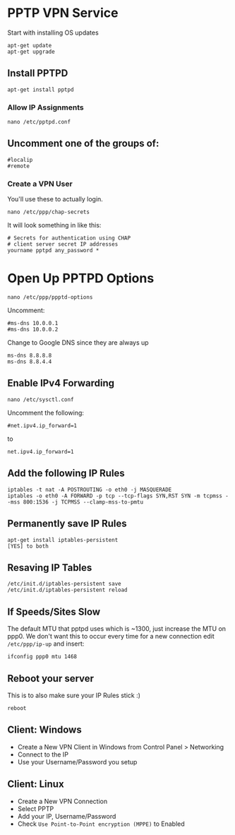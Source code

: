 # PPTP VPN Service
Start with installing OS updates

    apt-get update
    apt-get upgrade

## Install PPTPD

    apt-get install pptpd

### Allow IP Assignments

    nano /etc/pptpd.conf

## Uncomment one of the groups of:

    #localip
    #remote

### Create a VPN User
You'll use these to actually login.

    nano /etc/ppp/chap-secrets

It will look something in like this:

    # Secrets for authentication using CHAP
    # client server secret IP addresses
    yourname pptpd any_password *

# Open Up PPTPD Options

    nano /etc/ppp/ppptd-options

Uncomment:

    #ms-dns 10.0.0.1
    #ms-dns 10.0.0.2

Change to Google DNS since they are always up

    ms-dns 8.8.8.8
    ms-dns 8.8.4.4

## Enable IPv4 Forwarding

    nano /etc/sysctl.conf

Uncomment the following:

    #net.ipv4.ip_forward=1

to

    net.ipv4.ip_forward=1

## Add the following IP Rules

    iptables -t nat -A POSTROUTING -o eth0 -j MASQUERADE
    iptables -o eth0 -A FORWARD -p tcp --tcp-flags SYN,RST SYN -m tcpmss --mss 800:1536 -j TCPMSS --clamp-mss-to-pmtu

## Permanently save IP Rules

    apt-get install iptables-persistent
    [YES] to both

## Resaving IP Tables

    /etc/init.d/iptables-persistent save
    /etc/init.d/iptables-persistent reload

## If Speeds/Sites Slow
The default MTU that pptpd uses which is ~1300, just increase the MTU on ppp0. We don't want this to occur every time for a new connection edit `/etc/ppp/ip-up` and insert:

    ifconfig ppp0 mtu 1468

## Reboot your server
This is to also make sure your IP Rules stick :)

    reboot

## Client: Windows
- Create a New VPN Client in Windows from Control Panel > Networking
- Connect to the IP
- Use your Username/Password you setup

## Client: Linux
- Create a New VPN Connection
- Select PPTP
- Add your IP, Username/Password
- Check `Use Point-to-Point encryption (MPPE)` to Enabled
